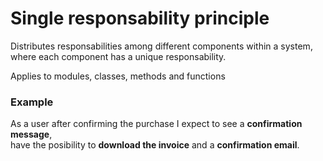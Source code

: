 # Single responsability principle

Distributes responsabilities among different components within a system, where each component has a unique responsability.

Applies to modules, classes, methods and functions

### Example

As a user after confirming the purchase I expect to see a **confirmation message**,<br>
have the posibility to **download the invoice** and a **confirmation email**.
